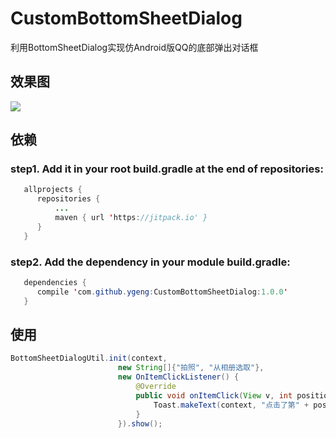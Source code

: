 # CustomBottomSheetDialog
利用BottomSheetDialog实现仿Android版QQ的底部弹出对话框

## 效果图
![](https://github.com/ygeng/CustomBottomSheetDialog/raw/master/preview/preview.gif)

## 依赖
### step1. Add it in your root build.gradle at the end of repositories:
```java
   allprojects {
      repositories {
          ...
          maven { url 'https://jitpack.io' }
      }
   }
```
### step2. Add the dependency in your module build.gradle:
```java
   dependencies {
      compile 'com.github.ygeng:CustomBottomSheetDialog:1.0.0'
   }
```

## 使用
```java
BottomSheetDialogUtil.init(context,
                        new String[]{"拍照", "从相册选取"},
                        new OnItemClickListener() {
                            @Override
                            public void onItemClick(View v, int position) {
                                Toast.makeText(context, "点击了第" + position + "个", Toast.LENGTH_SHORT).show();
                            }
                        }).show();
```
